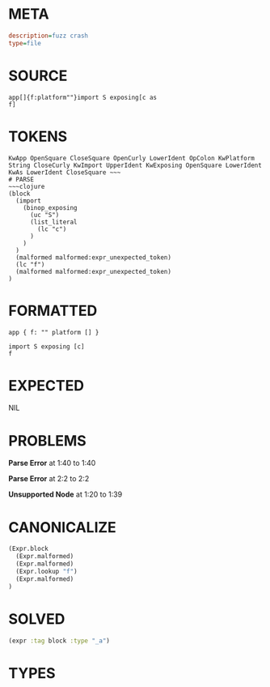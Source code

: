 # META
~~~ini
description=fuzz crash
type=file
~~~
# SOURCE
~~~roc
app[]{f:platform""}import S exposing[c as
f]
~~~
# TOKENS
~~~text
KwApp OpenSquare CloseSquare OpenCurly LowerIdent OpColon KwPlatform String CloseCurly KwImport UpperIdent KwExposing OpenSquare LowerIdent KwAs LowerIdent CloseSquare ~~~
# PARSE
~~~clojure
(block
  (import
    (binop_exposing
      (uc "S")
      (list_literal
        (lc "c")
      )
    )
  )
  (malformed malformed:expr_unexpected_token)
  (lc "f")
  (malformed malformed:expr_unexpected_token)
)
~~~
# FORMATTED
~~~roc
app { f: "" platform [] }

import S exposing [c]
f
~~~
# EXPECTED
NIL
# PROBLEMS
**Parse Error**
at 1:40 to 1:40

**Parse Error**
at 2:2 to 2:2

**Unsupported Node**
at 1:20 to 1:39

# CANONICALIZE
~~~clojure
(Expr.block
  (Expr.malformed)
  (Expr.malformed)
  (Expr.lookup "f")
  (Expr.malformed)
)
~~~
# SOLVED
~~~clojure
(expr :tag block :type "_a")
~~~
# TYPES
~~~roc
~~~
